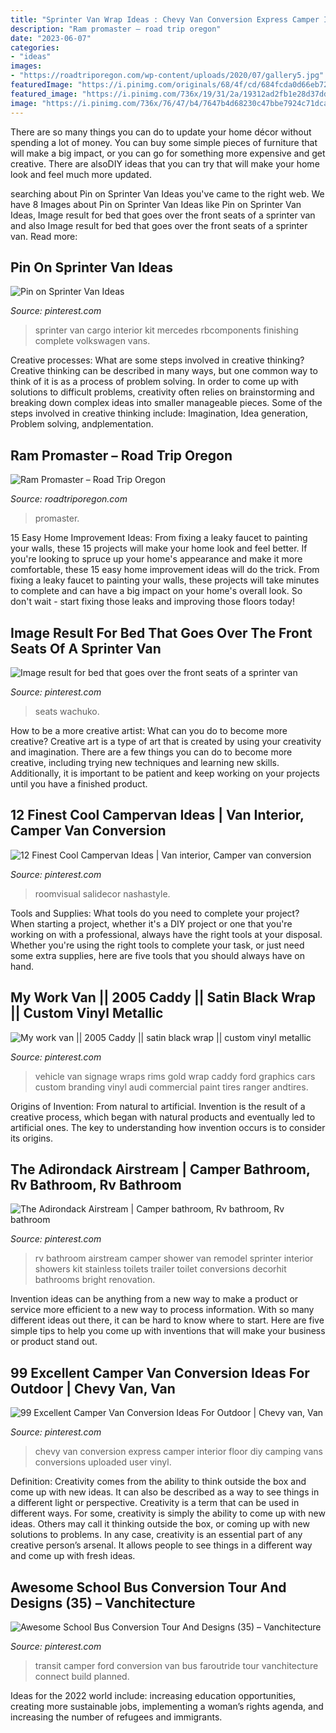```yaml
---
title: "Sprinter Van Wrap Ideas : Chevy Van Conversion Express Camper Interior Floor Diy Camping Vans Conversions Uploaded User Vinyl"
description: "Ram promaster – road trip oregon"
date: "2023-06-07"
categories:
- "ideas"
images:
- "https://roadtriporegon.com/wp-content/uploads/2020/07/gallery5.jpg"
featuredImage: "https://i.pinimg.com/originals/68/4f/cd/684fcda0d66eb7247f2cfaeec0bc3c6a.jpg"
featured_image: "https://i.pinimg.com/736x/19/31/2a/19312ad2fb1e28d37dd23f8d3aa30aa2--airstream-bathroom-rv-bathroom.jpg"
image: "https://i.pinimg.com/736x/76/47/b4/7647b4d68230c47bbe7924c71dca5d53.jpg"
---
```



There are so many things you can do to update your home décor without spending a lot of money. You can buy some simple pieces of furniture that will make a big impact, or you can go for something more expensive and get creative. There are alsoDIY ideas that you can try that will make your home look and feel much more updated.

	

		
searching about Pin on Sprinter Van Ideas you've came to the right web. We have 8 Images about Pin on Sprinter Van Ideas like Pin on Sprinter Van Ideas, Image result for bed that goes over the front seats of a sprinter van and also Image result for bed that goes over the front seats of a sprinter van. Read more:
		
    
## Pin On Sprinter Van Ideas

<img loading=lazy src="https://i.pinimg.com/736x/76/47/b4/7647b4d68230c47bbe7924c71dca5d53.jpg" onerror="this.onerror=null;this.src='https://tse2.mm.bing.net/th?id=OIP.ur5iTbHSJaoB1RWD-bJIeAHaNK&amp;pid=15.1';" alt="Pin on Sprinter Van Ideas">

_Source: pinterest.com_

>sprinter van cargo interior kit mercedes rbcomponents finishing complete volkswagen vans. 

	

Creative processes: What are some steps involved in creative thinking?
Creative thinking can be described in many ways, but one common way to think of it is as a process of problem solving. In order to come up with solutions to difficult problems, creativity often relies on brainstorming and breaking down complex ideas into smaller manageable pieces. Some of the steps involved in creative thinking include: Imagination, Idea generation, Problem solving, andplementation.

    
## Ram Promaster – Road Trip Oregon

<img loading=lazy src="https://roadtriporegon.com/wp-content/uploads/2020/07/gallery5.jpg" onerror="this.onerror=null;this.src='https://tse4.mm.bing.net/th?id=OIP.19QhTiA6wGYsheje6exEkQHaFj&amp;pid=15.1';" alt="Ram Promaster – Road Trip Oregon">

_Source: roadtriporegon.com_

>promaster. 

	

15 Easy Home Improvement Ideas: From fixing a leaky faucet to painting your walls, these 15 projects will make your home look and feel better.
If you're looking to spruce up your home's appearance and make it more comfortable, these 15 easy home improvement ideas will do the trick. From fixing a leaky faucet to painting your walls, these projects will take minutes to complete and can have a big impact on your home's overall look. So don't wait - start fixing those leaks and improving those floors today!

    
## Image Result For Bed That Goes Over The Front Seats Of A Sprinter Van

<img loading=lazy src="https://i.pinimg.com/736x/63/fb/f3/63fbf38b82ba9ccf85f737a6dbad6fb8.jpg" onerror="this.onerror=null;this.src='https://tse2.mm.bing.net/th?id=OIP.8vTszHBH8JSNrJ_DR32u-AHaEl&amp;pid=15.1';" alt="Image result for bed that goes over the front seats of a sprinter van">

_Source: pinterest.com_

>seats wachuko. 

	

How to be a more creative artist: What can you do to become more creative?
Creative art is a type of art that is created by using your creativity and imagination. There are a few things you can do to become more creative, including trying new techniques and learning new skills. Additionally, it is important to be patient and keep working on your projects until you have a finished product.

    
## 12 Finest Cool Campervan Ideas | Van Interior, Camper Van Conversion

<img loading=lazy src="https://i.pinimg.com/originals/68/4f/cd/684fcda0d66eb7247f2cfaeec0bc3c6a.jpg" onerror="this.onerror=null;this.src='https://tse3.mm.bing.net/th?id=OIP.UfF3ffvfhylJd30w6DVUKgHaJ4&amp;pid=15.1';" alt="12 Finest Cool Campervan Ideas | Van interior, Camper van conversion">

_Source: pinterest.com_

>roomvisual salidecor nashastyle. 

	

Tools and Supplies: What tools do you need to complete your project?
When starting a project, whether it's a DIY project or one that you're working on with a professional, always have the right tools at your disposal. Whether you're using the right tools to complete your task, or just need some extra supplies, here are five tools that you should always have on hand.

    
## My Work Van || 2005 Caddy || Satin Black Wrap || Custom Vinyl Metallic

<img loading=lazy src="https://i.pinimg.com/736x/16/00/7b/16007b44577c98a2eb055ae6bcd8aa57--vehicle-wraps-gold-paint.jpg" onerror="this.onerror=null;this.src='https://tse2.mm.bing.net/th?id=OIP.hH-K4Us5VVjYZWfOk2eKmQHaHa&amp;pid=15.1';" alt="My work van || 2005 Caddy || satin black wrap || custom vinyl metallic">

_Source: pinterest.com_

>vehicle van signage wraps rims gold wrap caddy ford graphics cars custom branding vinyl audi commercial paint tires ranger andtires. 

	

Origins of Invention: From natural to artificial.
Invention is the result of a creative process, which began with natural products and eventually led to artificial ones. The key to understanding how invention occurs is to consider its origins.

    
## The Adirondack Airstream | Camper Bathroom, Rv Bathroom, Rv Bathroom

<img loading=lazy src="https://i.pinimg.com/736x/19/31/2a/19312ad2fb1e28d37dd23f8d3aa30aa2--airstream-bathroom-rv-bathroom.jpg" onerror="this.onerror=null;this.src='https://tse1.mm.bing.net/th?id=OIP.fub-jySUBIGje_uKa-35tAHaLH&amp;pid=15.1';" alt="The Adirondack Airstream | Camper bathroom, Rv bathroom, Rv bathroom">

_Source: pinterest.com_

>rv bathroom airstream camper shower van remodel sprinter interior showers kit stainless toilets trailer toilet conversions decorhit bathrooms bright renovation. 

	

Invention ideas can be anything from a new way to make a product or service more efficient to a new way to process information. With so many different ideas out there, it can be hard to know where to start. Here are five simple tips to help you come up with inventions that will make your business or product stand out.

    
## 99 Excellent Camper Van Conversion Ideas For Outdoor | Chevy Van, Van

<img loading=lazy src="https://i.pinimg.com/736x/87/ba/24/87ba24826ae2aeb14f457e943d36ee54.jpg" onerror="this.onerror=null;this.src='https://tse2.mm.bing.net/th?id=OIP.tlOep9h6l3R72mH76UxrOQHaJ4&amp;pid=15.1';" alt="99 Excellent Camper Van Conversion Ideas For Outdoor | Chevy van, Van">

_Source: pinterest.com_

>chevy van conversion express camper interior floor diy camping vans conversions uploaded user vinyl. 

	

Definition: Creativity comes from the ability to think outside the box and come up with new ideas. It can also be described as a way to see things in a different light or perspective.
Creativity is a term that can be used in different ways. For some, creativity is simply the ability to come up with new ideas. Others may call it thinking outside the box, or coming up with new solutions to problems. In any case, creativity is an essential part of any creative person’s arsenal. It allows people to see things in a different way and come up with fresh ideas.

    
## Awesome School Bus Conversion Tour And Designs (35) – Vanchitecture

<img loading=lazy src="https://i.pinimg.com/736x/72/82/19/728219717f6a31e6fb02928a1d69172b.jpg" onerror="this.onerror=null;this.src='https://tse2.mm.bing.net/th?id=OIP.aFs97ls-VQ_udiGeDslL-AHaHa&amp;pid=15.1';" alt="Awesome School Bus Conversion Tour And Designs (35) – Vanchitecture">

_Source: pinterest.com_

>transit camper ford conversion van bus faroutride tour vanchitecture connect build planned. 

	

Ideas for the 2022 world include: increasing education opportunities, creating more sustainable jobs, implementing a woman’s rights agenda, and increasing the number of refugees and immigrants.

